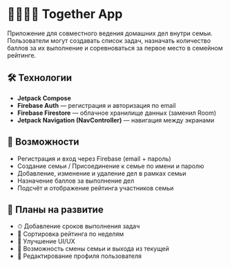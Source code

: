 # 👨‍👩‍👧‍👦 Together App

Приложение для совместного ведения домашних дел внутри семьи. Пользователи могут создавать список задач, назначать количество баллов за их выполнение и соревноваться за первое место в семейном рейтинге.

## 🛠️ Технологии

- **Jetpack Compose**
- **Firebase Auth** — регистрация и авторизация по email
- **Firebase Firestore** — облачное хранилище данных (заменил Room)
- **Jetpack Navigation (NavController)** — навигация между экранами

## 📲 Возможности

- Регистрация и вход через Firebase (email + пароль)
- Создание семьи / Присоединение к семье по имени и паролю
- Добавление, изменение и удаление дел в рамках семьи
- Назначение баллов за выполнение дел
- Подсчёт и отображение рейтинга участников семьи

## 📌 Планы на развитие

- ⏱ Добавление сроков выполнения задач
- 📅 Сортировка рейтинга по неделям
- 🎨 Улучшение UI/UX
- 🔁 Возможность смены семьи и выхода из текущей
- 📝 Редактирование профиля пользователя
